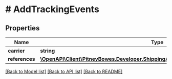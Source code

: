 # # AddTrackingEvents

## Properties

Name | Type | Description | Notes
------------ | ------------- | ------------- | -------------
**carrier** | **string** |  | [optional] 
**references** | [**\OpenAPI\Client\PitneyBowes.Developer.ShippingApi.Model\AddTrackingEventsReferences[]**](AddTrackingEventsReferences.md) |  | [optional] 

[[Back to Model list]](../../README.md#documentation-for-models) [[Back to API list]](../../README.md#documentation-for-api-endpoints) [[Back to README]](../../README.md)


